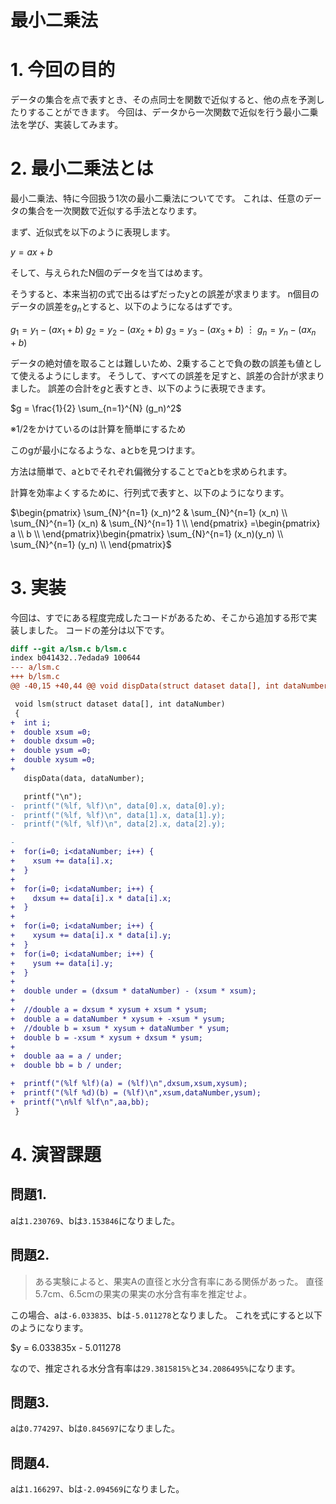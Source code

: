 最小二乗法
===

# 1. 今回の目的

データの集合を点で表すとき、その点同士を関数で近似すると、他の点を予測したりすることができます。
今回は、データから一次関数で近似を行う最小二乗法を学び、実装してみます。

# 2. 最小二乗法とは

最小二乗法、特に今回扱う1次の最小二乗法についてです。
これは、任意のデータの集合を一次関数で近似する手法となります。

まず、近似式を以下のように表現します。

$y = ax + b$

そして、与えられたN個のデータを当てはめます。



そうすると、本来当初の式で出るはずだったyとの誤差が求まります。
n個目のデータの誤差を$g_n$とすると、以下のようになるはずです。

$g_1 = y_1 - (ax_1 + b)$
$g_2 = y_2 - (ax_2 + b)$
$g_3 = y_3 - (ax_3 + b)$
︙
$g_n = y_n - (ax_n + b)$

データの絶対値を取ることは難しいため、2乗することで負の数の誤差も値として使えるようにします。
そうして、すべての誤差を足すと、誤差の合計が求まりました。
誤差の合計を$g$と表すとき、以下のように表現できます。

$g = \frac{1}{2} \sum_{n=1}^{N} (g_n)^2$

※1/2をかけているのは計算を簡単にするため

このgが最小になるような、aとbを見つけます。

方法は簡単で、aとbでそれぞれ偏微分することでaとbを求められます。

計算を効率よくするために、行列式で表すと、以下のようになります。

$\begin{pmatrix}
\sum_{N}^{n=1} (x_n)^2 & \sum_{N}^{n=1} (x_n) \\
\sum_{N}^{n=1} (x_n)   & \sum_{N}^{n=1} 1 \\
\end{pmatrix}
=\begin{pmatrix}
a \\
b \\
\end{pmatrix}\begin{pmatrix}
\sum_{N}^{n=1} (x_n)(y_n) \\
\sum_{N}^{n=1} (y_n) \\
\end{pmatrix}$

# 3. 実装

今回は、すでにある程度完成したコードがあるため、そこから追加する形で実装しました。
コードの差分は以下です。

```diff
diff --git a/lsm.c b/lsm.c
index b041432..7edada9 100644
--- a/lsm.c
+++ b/lsm.c
@@ -40,15 +40,44 @@ void dispData(struct dataset data[], int dataNumber)

 void lsm(struct dataset data[], int dataNumber)
 {
+  int i;
+  double xsum =0;
+  double dxsum =0;
+  double ysum =0;
+  double xysum =0;
+
   dispData(data, dataNumber);

   printf("\n");
-  printf("(%lf, %lf)\n", data[0].x, data[0].y);
-  printf("(%lf, %lf)\n", data[1].x, data[1].y);
-  printf("(%lf, %lf)\n", data[2].x, data[2].y);

-
+  for(i=0; i<dataNumber; i++) {
+    xsum += data[i].x;
+  }
+
+  for(i=0; i<dataNumber; i++) {
+    dxsum += data[i].x * data[i].x;
+  }
+
+  for(i=0; i<dataNumber; i++) {
+    xysum += data[i].x * data[i].y;
+  }
+  for(i=0; i<dataNumber; i++) {
+    ysum += data[i].y;
+  }
+
+  double under = (dxsum * dataNumber) - (xsum * xsum);
+
+  //double a = dxsum * xysum + xsum * ysum;
+  double a = dataNumber * xysum + -xsum * ysum;
+  //double b = xsum * xysum + dataNumber * ysum;
+  double b = -xsum * xysum + dxsum * ysum;
+
+  double aa = a / under;
+  double bb = b / under;

+  printf("(%lf %lf)(a) = (%lf)\n",dxsum,xsum,xysum);
+  printf("(%lf %d)(b) = (%lf)\n",xsum,dataNumber,ysum);
+  printf("\n%lf %lf\n",aa,bb);
 }
```

# 4. 演習課題

## 問題1.
aは`1.230769`、bは`3.153846`になりました。

## 問題2.

>ある実験によると、果実Aの直径と水分含有率にある関係があった。
直径5.7cm、6.5cmの果実の果実の水分含有率を推定せよ。


この場合、aは`-6.033835`、bは`-5.011278`となりました。
これを式にすると以下のようになります。

$y = 6.033835x - 5.011278

なので、推定される水分含有率は`29.3815815%`と`34.2086495%`になります。

## 問題3.

aは`0.774297`、bは`0.845697`になりました。

## 問題4.

aは`1.166297`、bは`-2.094569`になりました。